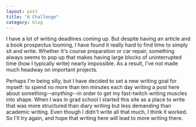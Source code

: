 ```yaml
---
layout: post
title: "A Challenge"
category: blog
---
```


I have a lot of writing deadlines coming up. But despite having an article and a book prospectus looming, I have found it really hard to find time to simply sit and write. Whether it's course preparation or car repair, something always seems to pop up that makes having large blocks of uninterrupted time (how I typically write) nearly impossible. As a result, I've not made much headway on important projects.

Perhaps I'm being silly, but I have decided to set a new writing goal for myself: to spend no more than ten minutes each day writing a post here about something--*anything*--in order to get my fast-twitch writing muscles into shape. When I was in grad school I started this site as a place to write that was more structured than diary writing but less demanding than academic writing. Even though I didn't write all that much, I think it worked. So I'll try again, and hope that writing here will lead to more writing there. 
